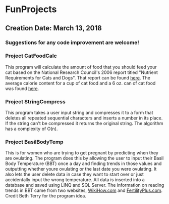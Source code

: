 # FunProjects
## Creation Date: March 13, 2018  
  
  ### Suggestions for any code improvement are welcome!

### Project CatFoodCalc

This program will calculate the amount of food that you should feed your cat based on the National Research Council's 2006 report titled "Nutrient 
Requirements for Cats and Dogs". That report can be found [here](https://www.merckvetmanual.com/management-and-nutrition/nutrition-small-animals/nutritional-requirements-and-related-diseases-of-small-animals#v3326268).
The average calorie content for a cup of cat food and a 6 oz. can of cat food was found [here](https://dunlogginvet.com/how-many-calories-should-your-dog-or-cat-eat-daily/).

### Project StringCompress  

This program takes a user input string and compresses it to a form that deletes all repeated sequential characters and inserts a number in its place. If the string can't be compressed it returns the original string. The algorithm has a complexity of O(n).
  
### Project BasilBodyTemp

This is for women who are trying to get pregnant by predicting when they are ovulating. The program does this by allowing the user to input their Basil Body
Temperature (BBT) once a day and finding trends in those values and outputting whether youre ovulating or the last date you were ovulating. It also lets the user 
delete data in case they want to start over or just accidentally input the wrong temperature. All data is inserted into a database and saved 
using LINQ and SQL Server. The information on reading trends in BBT came from two websites, 
[WikiHow.com](https://www.wikihow.com/Take-Your-Basal-Body-Temperature) and [FertilityPlus.com](http://www.fertilityplus.com/faq/bbt/bbtfaq.html). Credit Beth Terry for the program idea. 
